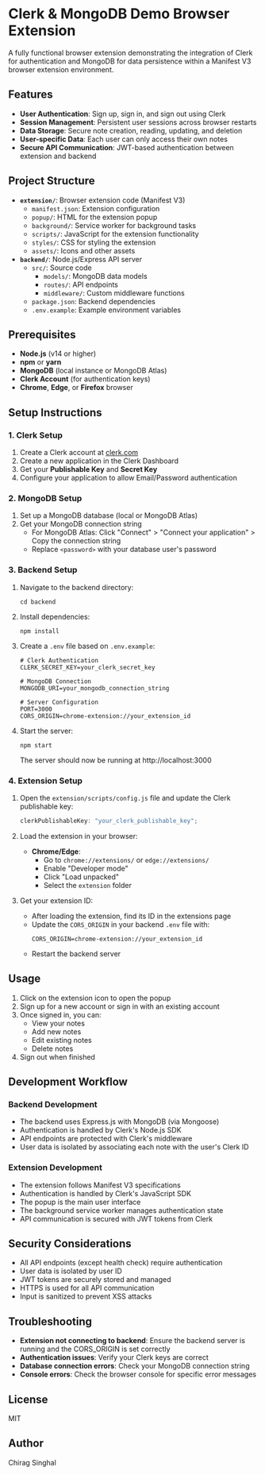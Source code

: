 # Clerk & MongoDB Demo Browser Extension

A fully functional browser extension demonstrating the integration of Clerk for authentication and MongoDB for data persistence within a Manifest V3 browser extension environment.

## Features

-   **User Authentication**: Sign up, sign in, and sign out using Clerk
-   **Session Management**: Persistent user sessions across browser restarts
-   **Data Storage**: Secure note creation, reading, updating, and deletion
-   **User-specific Data**: Each user can only access their own notes
-   **Secure API Communication**: JWT-based authentication between extension and backend

## Project Structure

-   **`extension/`**: Browser extension code (Manifest V3)
    -   `manifest.json`: Extension configuration
    -   `popup/`: HTML for the extension popup
    -   `background/`: Service worker for background tasks
    -   `scripts/`: JavaScript for the extension functionality
    -   `styles/`: CSS for styling the extension
    -   `assets/`: Icons and other assets
-   **`backend/`**: Node.js/Express API server
    -   `src/`: Source code
        -   `models/`: MongoDB data models
        -   `routes/`: API endpoints
        -   `middleware/`: Custom middleware functions
    -   `package.json`: Backend dependencies
    -   `.env.example`: Example environment variables

## Prerequisites

-   **Node.js** (v14 or higher)
-   **npm** or **yarn**
-   **MongoDB** (local instance or MongoDB Atlas)
-   **Clerk Account** (for authentication keys)
-   **Chrome**, **Edge**, or **Firefox** browser

## Setup Instructions

### 1. Clerk Setup

1. Create a Clerk account at [clerk.com](https://clerk.com)
2. Create a new application in the Clerk Dashboard
3. Get your **Publishable Key** and **Secret Key**
4. Configure your application to allow Email/Password authentication

### 2. MongoDB Setup

1. Set up a MongoDB database (local or MongoDB Atlas)
2. Get your MongoDB connection string
    - For MongoDB Atlas: Click "Connect" > "Connect your application" > Copy the connection string
    - Replace `<password>` with your database user's password

### 3. Backend Setup

1. Navigate to the backend directory:

    ```
    cd backend
    ```

2. Install dependencies:

    ```
    npm install
    ```

3. Create a `.env` file based on `.env.example`:

    ```
    # Clerk Authentication
    CLERK_SECRET_KEY=your_clerk_secret_key

    # MongoDB Connection
    MONGODB_URI=your_mongodb_connection_string

    # Server Configuration
    PORT=3000
    CORS_ORIGIN=chrome-extension://your_extension_id
    ```

4. Start the server:

    ```
    npm start
    ```

    The server should now be running at http://localhost:3000

### 4. Extension Setup

1. Open the `extension/scripts/config.js` file and update the Clerk publishable key:

    ```javascript
    clerkPublishableKey: "your_clerk_publishable_key";
    ```

2. Load the extension in your browser:

    - **Chrome/Edge**:
        - Go to `chrome://extensions/` or `edge://extensions/`
        - Enable "Developer mode"
        - Click "Load unpacked"
        - Select the `extension` folder

3. Get your extension ID:
    - After loading the extension, find its ID in the extensions page
    - Update the `CORS_ORIGIN` in your backend `.env` file with:
        ```
        CORS_ORIGIN=chrome-extension://your_extension_id
        ```
    - Restart the backend server

## Usage

1. Click on the extension icon to open the popup
2. Sign up for a new account or sign in with an existing account
3. Once signed in, you can:
    - View your notes
    - Add new notes
    - Edit existing notes
    - Delete notes
4. Sign out when finished

## Development Workflow

### Backend Development

-   The backend uses Express.js with MongoDB (via Mongoose)
-   Authentication is handled by Clerk's Node.js SDK
-   API endpoints are protected with Clerk's middleware
-   User data is isolated by associating each note with the user's Clerk ID

### Extension Development

-   The extension follows Manifest V3 specifications
-   Authentication is handled by Clerk's JavaScript SDK
-   The popup is the main user interface
-   The background service worker manages authentication state
-   API communication is secured with JWT tokens from Clerk

## Security Considerations

-   All API endpoints (except health check) require authentication
-   User data is isolated by user ID
-   JWT tokens are securely stored and managed
-   HTTPS is used for all API communication
-   Input is sanitized to prevent XSS attacks

## Troubleshooting

-   **Extension not connecting to backend**: Ensure the backend server is running and the CORS_ORIGIN is set correctly
-   **Authentication issues**: Verify your Clerk keys are correct
-   **Database connection errors**: Check your MongoDB connection string
-   **Console errors**: Check the browser console for specific error messages

## License

MIT

## Author

Chirag Singhal
